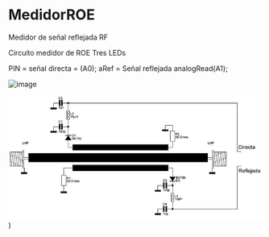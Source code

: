 # MedidorROE
Medidor de señal reflejada RF  

Circuito medidor de ROE
Tres LEDs 

   PIN = señal directa = (A0);
   aRef = Señal reflejada analogRead(A1);


![image](https://github.com/DjSteker/MedidorROE/assets/37488993/c5d48ea5-9d1d-4c51-8207-b1e07937a2a5)


![image](https://github.com/DjSteker/MedidorROE/blob/main/PCB_Roimetro.png))
